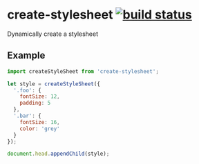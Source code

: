 # create-stylesheet [![build status](https://img.shields.io/travis/mzabriskie/create-stylesheet.svg?style=flat-square)](https://travis-ci.org/mzabriskie/create-stylesheet)

Dynamically create a stylesheet

## Example

```js
import createStyleSheet from 'create-stylesheet';

let style = createStyleSheet({
  '.foo': {
    fontSize: 12,
    padding: 5
  },
  '.bar': {
    fontSize: 16,
    color: 'grey'
  }
});

document.head.appendChild(style);
```
